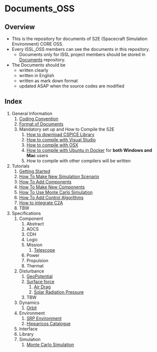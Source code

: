 # Documents_OSS
## Overview

- This is the repository for documents of S2E (Spacecraft Simulation Environment) CORE OSS.
- Every ISSL_OSS members can see the documents in this repository.
  - Documents only for ISSL project members should be stored in [Documents](https://gitlab.com/ut_issl/s2e/documents "Documents") repository.
- The Documents should be 
  - written clearly
  - written in English
  - written as mark down format
  - updated ASAP when the source codes are modified

## Index

1. General Information
	1. [Coding Convention](./General/CodingConvention.md)
	1. [Format of Documents](./General/DocumentFormat.md)
	1. Mandatory set up and How to Compile the S2E
	   1. [How to download CSPICE Library](./General/HowToDwnloadCSPCElibrary.md)
	   1. [How to compile with Visual Studio](./General/HowToCompileWithVisualStudio.md)
	   1. [How to compile with OSX](./General/HowToCompileWith_OSX.md)
	   1. [How to compile with Ubuntu in Docker](./General/HowToCompileWithUbuntuInDocker.md) for **both Windows and Mac** users
	   1. How to compile with other compilers will be written
1. Tutorials
	1. [Getting Started](./Tutorials/GettingStarted.md)
	1. [How To Make New Simulation Scenario](./Tutorials/HowToMakeNewSimulationScenario.md)
	1. [How To Add Components](./Tutorials/HowToAddComponents.md)
	1. [How To Make New Components](./Tutorials/HowToMakeNewComponents.md)
	1. [How To Use Monte Carlo Simulation](./Tutorials/HowToUseMonteCarloSimulation.md)
	1. [How To Add Control Algorithms](./Tutorials/HowToAddControlAlgorithms.md)
	1. [How to integrate C2A](./Tutorials/HowToIntegrateC2A.md)
	1. TBW
3. Specifications
     1. Component
        1. Abstract
        2. AOCS
        3. CDH
        4. Logic
        5. Mission
           1. [Telescope](./Specifications/Component/Mission/Spec_Telescope_en.md)
        6. Power
        7. Propulsion
        8. Thermal
     2. Disturbance
          1. [GeoPotential](./Specifications/Disturbance/Spec_GeoPotential.md)
          2. [Surface force](./Specifications/Disturbance/Spec_SurfaceForce.md)
             1. [Air Drag](./Specifications/Disturbance/Spec_SurfaceForce_AirDrag.md)
             2. [Solar Radiation Pressure](./Specifications/Disturbance/Spec_SurfaceForce_SolarRadiation.md)
          3. TBW
     3. Dynamics
          1. [Orbit](./Specifications/Dynamics/Spec_Orbit.md)
     4. Environment
        1. [SRP Environment](./Specifications/Environment/Spec_SRPEnvironment.md)
        2. [Hipparicos Catalogue](./Specifications/Environment/Spec_HipparcosCatalogue_en.md)
     5. Interface
     6. Library
     7. Simulation
          1. [Monte Carlo Simulation](./Specifications/Simulation/Spec_MonteCarloSimulation.md)
